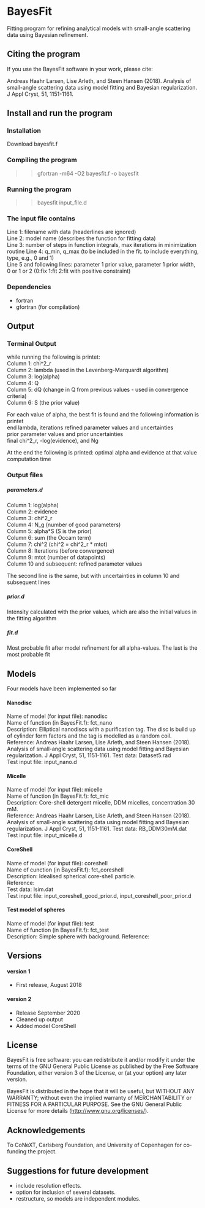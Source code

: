 # BayesFit
Fitting program for refining analytical models with small-angle scattering data using Bayesian refinement.  

## Citing the program  
If you use the BayesFit software in your work, please cite:                       

Andreas Haahr Larsen, Lise Arleth, and Steen Hansen (2018). Analysis of small-angle scattering data using model fitting and Bayesian regularization. J Appl Cryst, 51, 1151-1161.  

## Install and run the program

### Installation
Download bayesfit.f

### Compiling the program

>> gfortran -m64 -O2 bayesfit.f -o bayesfit

### Running the program

>> bayesfit input_file.d    

### The input file contains
Line 1: filename with data (headerlines are ignored)  
Line 2: model name (describes the function for fitting data)  
Line 3: number of steps in function integrals, max iterations in minimization routine
Line 4: q_min, q_max (to be included in the fit. to include everything, type, e.g., 0 and 1)  
Line 5 and following lines: parameter 1 prior value, parameter 1 prior width, 0 or 1 or 2 (0:fix 1:fit 2:fit with positive constraint)  

### Dependencies  
- fortran  
- gfortran (for compilation)  

## Output

### Terminal Output
while running the following is printet:  
Column 1: chi^2_r  
Column 2: lambda (used in the Levenberg-Marquardt algorithm)  
Column 3: log(alpha)  
Column 4: Q  
Column 5: dQ (change in Q from previous values - used in convergence criteria)  
Column 6: S (the prior value)  

For each value of alpha, the best fit is found and the following information is printet  
end lambda, iterations
refined parameter values and uncertainties  
prior parameter values and prior uncertainties  
final chi^2_r, -log(evidence), and Ng

At the end the following is printed:
optimal alpha and evidence at that value
computation time  

### Output files

##### parameters.d
Column 1: log(alpha)  
Column 2: evidence  
Column 3: chi^2_r  
Column 4: N_g (number of good parameters)  
Column 5: alpha*S (S is the prior)  
Column 6: sum (the Occam term)  
Column 7: chi^2 (chi^2 = chi^2_r * mtot)  
Column 8: Iterations (before convergence)  
Column 9: mtot (number of datapoints)  
Column 10 and subsequent: refined parameter values  

The second line is the same, but with uncertainties in column 10 and subsequent lines

##### prior.d 
Intensity calculated with the prior values, which are also the initial values in the fitting algorithm  

##### fit.d
Most probable fit after model refinement for all alpha-values. The last is the most probable fit

## Models 

Four models have been implemented so far

#### Nanodisc
Name of model (for input file): nanodisc  
Name of function (in BayesFit.f): fct_nano  
Description: Elliptical nanodiscs with a purification tag. The disc is build up of cylinder form factors and the tag is modelled as a random coil.  
Reference: Andreas Haahr Larsen, Lise Arleth, and Steen Hansen (2018). Analysis of small-angle scattering data using model fitting and Bayesian regularization. J Appl Cryst, 51, 1151-1161. 
Test data: Dataset5.rad    
Test input file: input_nano.d    

#### Micelle
Name of model (for input file): micelle   
Name of function (in BayesFit.f): fct_mic   
Description: Core-shell detergent micelle, DDM micelles, concentration 30 mM.    
Reference: Andreas Haahr Larsen, Lise Arleth, and Steen Hansen (2018). Analysis of small-angle scattering data using model fitting and Bayesian regularization. J Appl Cryst, 51, 1151-1161. 
Test data: RB_DDM30mM.dat    
Test input file: input_micelle.d    

#### CoreShell
Name of model (for input file): coreshell    
Name of cunction (in BayesFit.f): fct_coreshell    
Description: Idealised spherical core-shell particle.      
Reference:   
Test data: Isim.dat       
Test input file: input_coreshell_good_prior.d, input_coreshell_poor_prior.d    

#### Test model of spheres
Name of model (for input file): test  
Name of function (in BayesFit.f): fct_test  
Description: Simple sphere with background. 
Reference:     

## Versions  

#### version 1
- First release, August 2018  

#### version 2
- Release September 2020    
- Cleaned up output    
- Added model CoreShell    

## License
BayesFit is free software: you can redistribute it and/or modify it under the terms of the GNU General Public License as published by the Free Software Foundation, either version 3 of the License, or (at your option) any later version.          

BayesFit is distributed in the hope that it will be useful, but WITHOUT ANY WARRANTY; without even the implied warranty of MERCHANTABILITY or FITNESS FOR A PARTICULAR PURPOSE.  See the GNU General Public License for more details (http://www.gnu.org/licenses/).  

## Acknowledgements
To CoNeXT, Carlsberg Foundation, and University of Copenhagen for co-funding the project.   

## Suggestions for future development  
- include resolution effects.  
- option for inclusion of several datasets.  
- restructure, so models are independent modules.  

